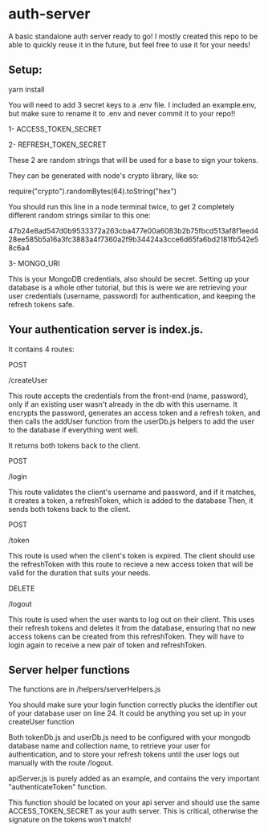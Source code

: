 # auth-server

A basic standalone auth server ready to go!
I mostly created this repo to be able to quickly reuse it in the future, but feel free to use it for your needs!

## Setup:

yarn install

You will need to add 3 secret keys to a .env file. I included an example.env, but make sure to rename it to .env and never commit it to your repo!!

1- ACCESS_TOKEN_SECRET

2- REFRESH_TOKEN_SECRET

These 2 are random strings that will be used for a base to sign your tokens.

They can be generated with node's crypto library, like so:

require("crypto").randomBytes(64).toString("hex")

You should run this line in a node terminal twice, to get 2 completely different random strings similar to this one:

47b24e8ad547d0b9533372a263cba477e00a6083b2b75fbcd513af8f1eed428ee585b5a16a3fc3883a4f7360a2f9b34424a3cce6d65fa6bd2181fb542e58c6a4

3- MONGO_URI

This is your MongoDB credentials, also should be secret.
Setting up your database is a whole other tutorial, but this is were we are retrieving your user credentials (username, password) for authentication, and keeping the refresh tokens safe.

## Your authentication server is index.js.

It contains 4 routes:

POST

/createUser

This route accepts the credentials from the front-end (name, password), only if an existing user wasn't already in the db with this username. It encrypts the password, generates an access token and a refresh token, and then calls the addUser function from the userDb.js helpers to add the user to the database if everything went well.

It returns both tokens back to the client.

POST

/login

This route validates the client's username and password, and if it matches, it creates a token, a refreshToken, which is added to the database
Then, it sends both tokens back to the client.

POST

/token

This route is used when the client's token is expired. The client should use the refreshToken with this route to recieve a new access token that will be valid for the duration that suits your needs.

DELETE

/logout

This route is used when the user wants to log out on their client. This uses their refresh tokens and deletes it from the database, ensuring that no new access tokens can be created from this refreshToken. They will have to login again to receive a new pair of token and refreshToken.

## Server helper functions

The functions are in /helpers/serverHelpers.js

You should make sure your login function correctly plucks the identifier out of your database user on line 24. It could be anything you set up in your createUser function

Both tokenDb.js and userDb.js need to be configured with your mongodb database name and collection name, to retrieve your user for authentication, and to store your refresh tokens until the user logs out manually with the route /logout.

apiServer.js is purely added as an example, and contains the very important "authenticateToken" function.

This function should be located on your api server and should use the same ACCESS_TOKEN_SECRET as your auth server. This is critical, otherwise the signature on the tokens won't match!
